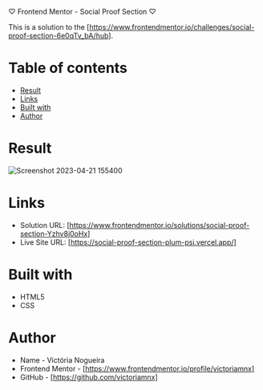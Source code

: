 ♡ Frontend Mentor - Social Proof Section ♡

This is a solution to the [https://www.frontendmentor.io/challenges/social-proof-section-6e0qTv_bA/hub].

# Table of contents

- [Result](#result)
- [Links](#links)
- [Built with](#built-with)
- [Author](#author)

# Result

![Screenshot 2023-04-21 155400](https://user-images.githubusercontent.com/96449803/233713918-463e6a23-30f5-4750-99d2-288cceac20d5.png)

# Links

- Solution URL: [https://www.frontendmentor.io/solutions/social-proof-section-Yzhv8j0oHx]
- Live Site URL: [https://social-proof-section-plum-psi.vercel.app/]

# Built with

- HTML5
- CSS

# Author

- Name - Victória Nogueira
- Frontend Mentor - [https://www.frontendmentor.io/profile/victoriamnx]
- GitHub - [https://github.com/victoriamnx]
